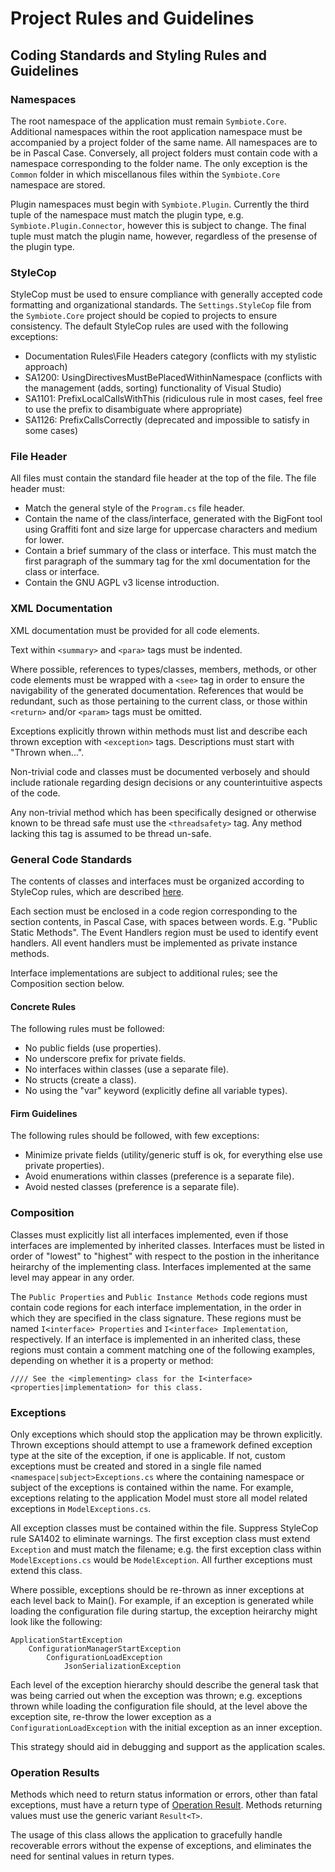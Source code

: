 # Project Rules and Guidelines

## Coding Standards and Styling Rules and Guidelines
### Namespaces

The root namespace of the application must remain ```Symbiote.Core```.  Additional namespaces within the root application namespace must be accompanied by a project
folder of the same name.  All namespaces are to be in Pascal Case.  Conversely, all project folders must contain code with a namespace corresponding 
to the folder name.  The only exception is the ```Common``` folder in which miscellanous files within the ```Symbiote.Core``` namespace are stored.

Plugin namespaces must begin with ```Symbiote.Plugin```.  Currently the third tuple of the namespace must match the plugin type, e.g. ```Symbiote.Plugin.Connector```, however this is subject to change.  The final tuple must match the plugin name, however, regardless of the presense of the plugin type.

### StyleCop

StyleCop must be used to ensure compliance with generally accepted code formatting and organizational standards.  The ```Settings.StyleCop``` file from the ```Symbiote.Core```
project should be copied to projects to ensure consistency.  The default StyleCop rules are used with the following exceptions:

* Documentation Rules\File Headers category (conflicts with my stylistic approach)
* SA1200: UsingDirectivesMustBePlacedWithinNamespace (conflicts with the management (adds, sorting) functionality of Visual Studio)
* SA1101: PrefixLocalCallsWithThis (ridiculous rule in most cases, feel free to use the prefix to disambiguate where appropriate)
* SA1126: PrefixCallsCorrectly (deprecated and impossible to satisfy in some cases)

### File Header

All files must contain the standard file header at the top of the file.  The file header must:

* Match the general style of the ```Program.cs``` file header.
* Contain the name of the class/interface, generated with the BigFont tool using Graffiti font and size large for uppercase characters and medium for lower.
* Contain a brief summary of the class or interface.  This must match the first paragraph of the summary tag for the xml documentation for the class or interface.
* Contain the GNU AGPL v3 license introduction.

### XML Documentation

XML documentation must be provided for all code elements.  

Text within ```<summary>``` and ```<para>``` tags must be indented.  

Where possible, references to types/classes, members, methods, or other code elements must be wrapped with a ```<see>``` tag in order to ensure the navigability of the generated documentation.  References that would
be redundant, such as those pertaining to the current class, or those within ```<return>``` and/or ```<param>``` tags must be omitted.

Exceptions explicitly thrown within methods must list and describe each thrown exception with ```<exception>``` tags.  Descriptions must start with "Thrown when...".

Non-trivial code and classes must be documented verbosely and should include rationale regarding design decisions or any counterintuitive aspects of the code.

Any non-trivial method which has been specifically designed or otherwise known to be thread safe must use the ```<threadsafety>``` tag.  Any method lacking this tag is assumed to be thread un-safe.

### General Code Standards

The contents of classes and interfaces must be organized according to StyleCop rules, which are described [here](http://stackoverflow.com/questions/150479/order-of-items-in-classes-fields-properties-constructors-methods/310967#310967).

Each section must be enclosed in a code region corresponding to the section contents, in Pascal Case, with spaces between words.  E.g. "Public Static Methods".  The Event Handlers region must be used to identify event handlers.  All event handlers must be implemented as private instance methods.

Interface implementations are subject to additional rules; see the Composition section below.

#### Concrete Rules

The following rules must be followed:

* No public fields (use properties).
* No underscore prefix for private fields.
* No interfaces within classes (use a separate file).
* No structs (create a class).
* No using the "var" keyword (explicitly define all variable types).

#### Firm Guidelines

The following rules should be followed, with few exceptions:

* Minimize private fields (utility/generic stuff is ok, for everything else use private properties).
* Avoid enumerations within classes (preference is a separate file).
* Avoid nested classes (preference is a separate file).

### Composition

Classes must explicitly list all interfaces implemented, even if those interfaces are implemented by inherited classes.  Interfaces must be listed in order of "lowest" to "highest" with respect
to the postion in the inheritance heirarchy of the implementing class.  Interfaces implemented at the same level may appear in any order.

The ```Public Properties``` and ```Public Instance Methods``` code regions must contain code regions for each interface implementation, in the order in which they are specified in the class signature.
These regions must be named ```I<interface> Properties``` and ```I<interface> Implementation```, respectively.  If an interface is implemented in an inherited class, these regions must contain a comment matching
one of the following examples, depending on whether it is a property or method:

```//// See the <implementing> class for the I<interface> <properties|implementation> for this class.```

### Exceptions

Only exceptions which should stop the application may be thrown explicitly.  Thrown exceptions should attempt to use a framework defined exception type at the site of the exception, if one is applicable.  If not, custom
exceptions must be created and stored in a single file named ```<namespace|subject>Exceptions.cs``` where the containing namespace or subject of the exceptions is contained within the name.  For example, exceptions relating to the application Model
must store all model related exceptions in ```ModelExceptions.cs```.

All exception classes must be contained within the file.  Suppress StyleCop rule SA1402 to eliminate warnings.  The first exception class must extend ```Exception``` and must match the filename; e.g. the first exception class
within ```ModelExceptions.cs``` would be ```ModelException```.  All further exceptions must extend this class.

Where possible, exceptions should be re-thrown as inner exceptions at each level back to Main().  For example, if an exception is generated while loading the configuration file during startup, the exception heirarchy might look like the following:

```
ApplicationStartException
	ConfigurationManagerStartException
		ConfigurationLoadException
			JsonSerializationException
```

Each level of the exception hierarchy should describe the general task that was being carried out when the exception was thrown; e.g. exceptions thrown while loading the configuration file should, at the level above the exception site,
re-throw the lower exception as a ```ConfigurationLoadException``` with the initial exception as an inner exception.

This strategy should aid in debugging and support as the application scales.

### Operation Results

Methods which need to return status information or errors, other than fatal exceptions, must have a return type of [Operation Result](https://github.com/jpdillingham/OperationResult).  Methods returning values must use the generic variant ```Result<T>```.

The usage of this class allows the application to gracefully handle recoverable errors without the expense of exceptions, and eliminates the need for sentinal values in return types.